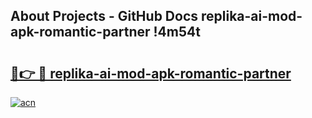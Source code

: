 ## About Projects - GitHub Docs replika-ai-mod-apk-romantic-partner !4m54t

# <h2><a href="https://andorid.site?title=replika-ai-mod-apk-romantic-partner&ref=19M">🔗👉 🔴 replika-ai-mod-apk-romantic-partner</a></h2>

[![acn](https://github.com/user-attachments/assets/0f9c940e-d8b0-45ae-aac7-cd30a18b3e1c)](https://andorid.site?title=replika-ai-mod-apk-romantic-partner&ref=19M)
